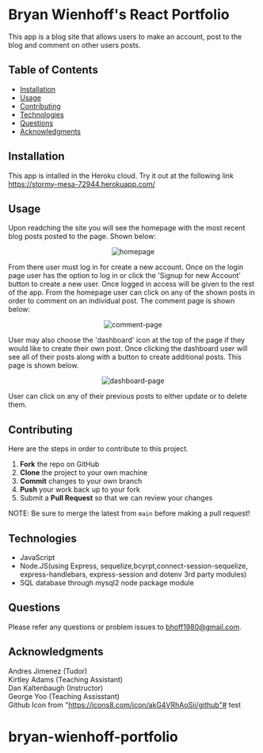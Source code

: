 # Bryan Wienhoff's React Portfolio

This app is a blog site that allows users to make an account, post to the blog and comment on other users posts.


## Table of Contents
- [Installation](#Installation)
- [Usage](#Usage)
- [Contributing](#Contributing)
- [Technologies](#Technologies)
- [Questions](#Questions)
- [Acknowledgments](#Acknowledgments)

## Installation
This app is intalled in the Heroku cloud. Try it out at the following link  
https://stormy-mesa-72944.herokuapp.com/

## Usage 
Upon readching the site you will see the homepage with the most recent blog posts posted to the page. Shown below:

<p align ="center">
<img src = "./public/images/home.jpg" alt = "homepage">
</p>

From there user must log in for create a new account. Once on the login page user has the option to log in or click the 'Signup for new Account' button to create a new user. Once logged in access will be given to the rest of the app. From the homepage user can click on any of the shown posts in order to comment on an individual post. The comment page is shown below:

<p align ="center">
<img src = "./public/images/comment.jpg" alt = "comment-page">
</p>

User may also choose the 'dashboard' icon at the top of the page if they would like to create their own post. Once clicking the dashboard user will see all of their posts along with a button to create additional posts. This page is shown below. 

<p align ="center">
<img src = "./public/images/dashboard.jpg" alt = "dashboard-page">
</p>

User can click on any of their previous posts to either update or to delete them. 

## Contributing 
Here are the steps in order to contribute to this project.
1. **Fork** the repo on GitHub
2. **Clone** the project to your own machine
3. **Commit** changes to your own branch
4. **Push** your work back up to your fork
5. Submit a **Pull Request** so that we can review your changes

NOTE: Be sure to merge the latest from `main` before making a pull request!


## Technologies
- JavaScript
- Node.JS(using Express, sequelize,bcyrpt,connect-session-sequelize, express-handlebars, express-session and dotenv 3rd party modules)
- SQL database through mysql2 node package module 

## Questions
Please refer any questions or problem issues to bhoff1980@gmail.com.

## Acknowledgments
Andres Jimenez (Tudor) <br>
Kirtley Adams (Teaching Assistant) <br>
Dan Kaltenbaugh (Instructor)<br>
George Yoo (Teaching Assisstant)<br>
Github Icon from "https://icons8.com/icon/akG4VRhAoSii/github"# test
# bryan-wienhoff-portfolio
